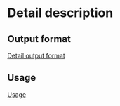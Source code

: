 # Detail description

## Output format

[Detail output format](OUTPUT.md)

## Usage

[Usage](USAGE.md)

